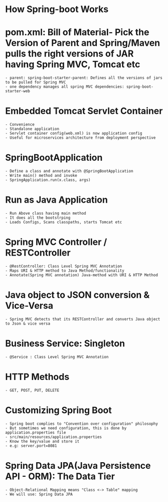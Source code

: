 # How Spring-boot Works #
# pom.xml: Bill of Material- Pick the Version of Parent and Spring/Maven pulls the right versions of JAR having Spring MVC, Tomcat etc
	- parent: spring-boot-starter-parent: Defines all the versions of jars to be pulled for Spring MVC
	- one dependency manages all spring MVC dependencies: spring-boot-starter-web
	
# Embedded Tomcat Servlet Container
	- Convenience
	- Standalone application
	- Servlet container config(web.xml) is now application config
	- Useful for microservices architecture from deployment perspective	

# SpringBootApplication
	- Define a class and annotate with @SpringBootApplication
	- Write main() method and invoke
	- SpringApplication.run(x.class, args)
# Run as Java Application
	- Run Above class having main method
	- It does all the bootstrping
	- Loads Configs, Scans classpaths, starts Tomcat etc
# Spring MVC Controller / RESTController
	- @RestController: Class Level Spring MVC Annotation
	- Maps URI & HTTP method to Java Method/functionality
	- Annotate(Spring MVC annotation) Java-method with URI & HTTP Method
	
# Java object to JSON conversion & Vice-Versa
	- Spring MVC detects that its RESTController and converts Java object to Json & vice versa
	
# Business Service: Singleton
	- @Service : Class Level Spring MVC Annotation
	
# HTTP Methods
	- GET, POST, PUT, DELETE
	
# Customizing Spring Boot
	- Spring boot complies to "Convention over configuration" philosophy
	- But sometimes we need configuration, this is done by application.properties file
	- src/main/resources/application.properties
	- Know the key/value and store it
	- e.g: server.port=8081
	
# Spring Data JPA(Java Persistence API - ORM): The Data Tier
	- Object-Relational Mapping means "Class <-> Table" mapping
	- We will use: Spring Data JPA
	
	
	
	
	
	